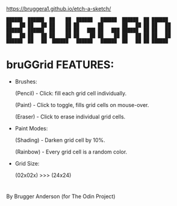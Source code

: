 https://bruggera1.github.io/etch-a-sketch/
```
██████  ██████  ██    ██  ██████   ██████  ██████  ██ ██████
██   ██ ██   ██ ██    ██ ██       ██       ██   ██ ██ ██   ██
██████  ██████  ██    ██ ██   ███ ██   ███ ██████  ██ ██   ██
██   ██ ██   ██ ██    ██ ██    ██ ██    ██ ██   ██ ██ ██   ██
██████  ██   ██  ██████   ██████   ██████  ██   ██ ██ ██████
```

# bruGGrid FEATURES:

- Brushes:

  (Pencil) - Click: fill each grid cell individually.

  (Paint) - Click to toggle, fills grid cells on mouse-over.

  (Eraser) - Click to erase individual grid cells.

- Paint Modes:

  (Shading) - Darken grid cell by 10%.

  (Rainbow) - Every grid cell is a random color.

- Grid Size:

  (02x02x) >>> (24x24)

#

By Brugger Anderson (for The Odin Project)
